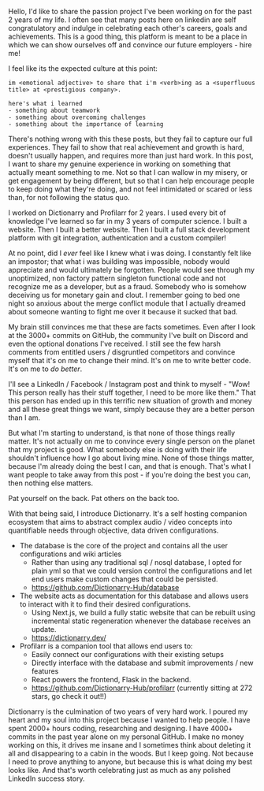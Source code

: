 Hello, I'd like to share the passion project I've been working on for the past 2 years of my life. I often see that many posts here on linkedin are self congratulatory and indulge in celebrating each other's careers, goals and achievements. This is a good thing, this platform is meant to be a place in which we can show ourselves off and convince our future employers - hire me! 

I feel like its the expected culture at this point:

```
im <emotional adjective> to share that i'm <verb>ing as a <superfluous title> at <prestigious company>.

here's what i learned
- something about teamwork
- something about overcoming challenges
- something about the importance of learning
```

There's nothing wrong with this these posts, but they fail to capture our full experiences. They fail to show that real achievement and growth is hard, doesn't usually happen, and requires more than just hard work. In this post, I want to share my genuine experience in working on something that actually meant something to me. Not so that I can wallow in my misery, or get engagement by being different, but so that I can help encourage people to keep doing what they're doing, and not feel intimidated or scared or less than, for not following the status quo. 

I worked on Dictionarry and Profilarr for 2 years. I used every bit of knowledge I've learned so far in my 3 years of computer science. I built a website. Then I built a better website. Then I built a full stack development platform with git integration, authentication and a custom compiler!

At no point, did I *ever* feel like I knew what i was doing. I constantly felt like an impostor; that what i was building was impossible, nobody would appreciate and would ultimately be forgotten. People would see through my unoptimized, non factory pattern singleton functional code and not recognize me as a developer, but as a fraud. Somebody who is somehow deceiving us for monetary gain and clout. I remember going to bed one night so anxious about the merge conflict module that I actually dreamed about someone wanting to fight me over it because it sucked that bad. 

My brain still convinces me that these are facts sometimes. Even after I look at the 3000+ commits on GitHub, the community I've built on Discord and even the optional donations I've received. I still see the few harsh comments from entitled users / disgruntled competitors and convince myself that it's on me to change their mind. It's on me to write better code. It's on me to *do better*. 

I'll see a LinkedIn / Facebook / Instagram post and think to myself - "Wow! This person really has their stuff together, I need to be more like them." That this person has ended up in this terrific new situation of growth and money and all these great things we want, simply because they are a better person than I am. 

But what I'm starting to understand, is that none of those things really matter. It's not actually on me to convince every single person on the planet that my project is good. What somebody else is doing with their life shouldn't influence how I go about living mine. None of those things matter, because I'm already doing the best I can, and that is enough. That's what I want people to take away from this post - if you're doing the best you can, then nothing else matters. 

Pat yourself on the back. Pat others on the back too. 

With that being said, I introduce Dictionarry. It's a self hosting companion ecosystem that aims to abstract complex audio / video concepts into quantifiable needs through objective, data driven configurations. 

- The database is the core of the project and contains all the user configurations and wiki articles
	- Rather than using any traditional sql / nosql database, I opted for plain yml so that we could version control the configurations and let end users make custom changes that could be persisted. 
	- https://github.com/Dictionarry-Hub/database
- The website acts as documentation for this database and allows users to interact with it to find their desired configurations.
	- Using Next.js, we build a fully static website that can be rebuilt using incremental static regeneration whenever the database receives an update.  
	- https://dictionarry.dev/
- Profilarr is a companion tool that allows end users to:
	- Easily connect our configurations with their existing setups
	- Directly interface with the database and submit improvements / new features
	- React powers the frontend, Flask in the backend. 
	- https://github.com/Dictionarry-Hub/profilarr (currently sitting at 272 stars, go check it out!!)

Dictionarry is the culmination of two years of very hard work. I poured my heart and my soul into this project because I wanted to help people. I have spent 2000+ hours coding, researching and designing. I have 4000+ commits in the past year alone on my personal GitHub. I make no money working on this, it drives me insane and I sometimes think about deleting it all and disappearing to a cabin in the woods. But I keep going. Not because I need to prove anything to anyone, but because this is what doing my best looks like. And that's worth celebrating just as much as any polished LinkedIn success story.
